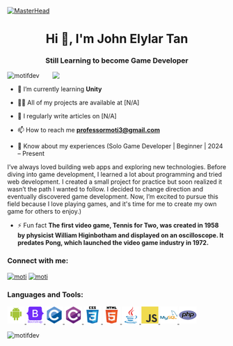 [![MasterHead](https://cdn.go2topit.com/assets/img/service-details/17_Mobile%20App%20Development.gif)]()
<h1 align="center">Hi 👋, I'm John Elylar Tan</h1>
<h3 align="center">Still Learning to become Game Developer</h3>

<img align="right" ald="coding" width="400" src="https://media4.giphy.com/media/v1.Y2lkPTc5MGI3NjExYnpkZ3ZqaDhobWd4MHZ3N2ZkOWNtdGQwbHRjNWZuaDUydmE1Mjg5NSZlcD12MV9pbnRlcm5hbF9naWZfYnlfaWQmY3Q9Zw/JqmupuTVZYaQX5s094/giphy.webp">
<p align="left"> <img src="https://komarev.com/ghpvc/?username=motifdev&label=Profile%20views&color=0e75b6&style=flat" alt="motifdev" /> </p>

- 🌱 I’m currently learning **Unity**

- 👨‍💻 All of my projects are available at [N/A]

- 📝 I regularly write articles on [N/A]

- 📫 How to reach me **professormoti3@gmail.com**

- 📄 Know about my experiences (Solo Game Developer | Beginner | 2024 – Present

I’ve always loved building web apps and exploring new technologies. Before diving into game development, I learned a lot about programming and tried web development. I created a small project for practice but soon realized it wasn’t the path I wanted to follow. I decided to change direction and eventually discovered game development. Now, I’m excited to pursue this field because I love playing games, and it's time for me to create my own game for others to enjoy.)

- ⚡ Fun fact **The first video game, Tennis for Two, was created in 1958 by physicist William Higinbotham and displayed on an oscilloscope. It predates Pong, which launched the video game industry in 1972.**

<h3 align="left">Connect with me:</h3>
<p align="left">
<a href="https://fb.com/moti" target="blank"><img align="center" src="https://raw.githubusercontent.com/rahuldkjain/github-profile-readme-generator/master/src/images/icons/Social/facebook.svg" alt="moti" height="30" width="40" /></a>
<a href="https://www.youtube.com/c/moti" target="blank"><img align="center" src="https://raw.githubusercontent.com/rahuldkjain/github-profile-readme-generator/master/src/images/icons/Social/youtube.svg" alt="moti" height="30" width="40" /></a>
</p>

<h3 align="left">Languages and Tools:</h3>
<p align="left"> <a href="https://developer.android.com" target="_blank" rel="noreferrer"> <img src="https://raw.githubusercontent.com/devicons/devicon/master/icons/android/android-original-wordmark.svg" alt="android" width="40" height="40"/> </a> <a href="https://getbootstrap.com" target="_blank" rel="noreferrer"> <img src="https://raw.githubusercontent.com/devicons/devicon/master/icons/bootstrap/bootstrap-plain-wordmark.svg" alt="bootstrap" width="40" height="40"/> </a> <a href="https://www.cprogramming.com/" target="_blank" rel="noreferrer"> <img src="https://raw.githubusercontent.com/devicons/devicon/master/icons/c/c-original.svg" alt="c" width="40" height="40"/> </a> <a href="https://www.w3schools.com/cs/" target="_blank" rel="noreferrer"> <img src="https://raw.githubusercontent.com/devicons/devicon/master/icons/csharp/csharp-original.svg" alt="csharp" width="40" height="40"/> </a> <a href="https://www.w3schools.com/css/" target="_blank" rel="noreferrer"> <img src="https://raw.githubusercontent.com/devicons/devicon/master/icons/css3/css3-original-wordmark.svg" alt="css3" width="40" height="40"/> </a> <a href="https://www.w3.org/html/" target="_blank" rel="noreferrer"> <img src="https://raw.githubusercontent.com/devicons/devicon/master/icons/html5/html5-original-wordmark.svg" alt="html5" width="40" height="40"/> </a> <a href="https://www.java.com" target="_blank" rel="noreferrer"> <img src="https://raw.githubusercontent.com/devicons/devicon/master/icons/java/java-original.svg" alt="java" width="40" height="40"/> </a> <a href="https://developer.mozilla.org/en-US/docs/Web/JavaScript" target="_blank" rel="noreferrer"> <img src="https://raw.githubusercontent.com/devicons/devicon/master/icons/javascript/javascript-original.svg" alt="javascript" width="40" height="40"/> </a> <a href="https://www.mysql.com/" target="_blank" rel="noreferrer"> <img src="https://raw.githubusercontent.com/devicons/devicon/master/icons/mysql/mysql-original-wordmark.svg" alt="mysql" width="40" height="40"/> </a> <a href="https://www.php.net" target="_blank" rel="noreferrer"> <img src="https://raw.githubusercontent.com/devicons/devicon/master/icons/php/php-original.svg" alt="php" width="40" height="40"/> </a></p>

<p><img align="center" src="https://github-readme-streak-stats.herokuapp.com/?user=motifdev&" alt="motifdev" /></p>
